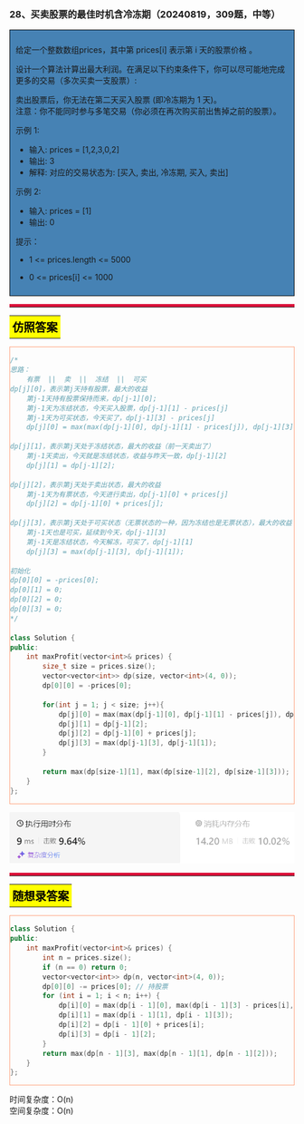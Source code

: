 ### 28、买卖股票的最佳时机含冷冻期（20240819，309题，中等）
<div style="border: 1px solid black; padding: 10px; background-color: SteelBlue;">

给定一个整数数组prices，其中第  prices[i] 表示第 i 天的股票价格 。​

设计一个算法计算出最大利润。在满足以下约束条件下，你可以尽可能地完成更多的交易（多次买卖一支股票）:

卖出股票后，你无法在第二天买入股票 (即冷冻期为 1 天)。  
注意：你不能同时参与多笔交易（你必须在再次购买前出售掉之前的股票）。

 

示例 1:

- 输入: prices = [1,2,3,0,2]
- 输出: 3 
- 解释: 对应的交易状态为: [买入, 卖出, 冷冻期, 买入, 卖出]

示例 2:

- 输入: prices = [1]
- 输出: 0
 

提示：

- 1 <= prices.length <= 5000
- 0 <= prices[i] <= 1000

  </p>
</div>

<hr style="border-top: 5px solid #DC143C;">
<table>
  <tr>
    <td bgcolor="Yellow" style="padding: 5px; border: 0px solid black;">
      <span style="font-weight: bold; font-size: 20px;color: black;">
      仿照答案 
      </span>
    </td>
  </tr>
</table>
<div style="padding: 0px; border: 1.5px solid LightSalmon; margin-bottom: 10px;">

```C++ {.line-numbers}
/*
思路：
    有票  ||  卖  ||  冻结  ||  可买
dp[j][0]，表示第j天持有股票，最大的收益
    第j-1天持有股票保持而来，dp[j-1][0];
    第j-1天为冻结状态，今天买入股票，dp[j-1][1] - prices[j]
    第j-1天为可买状态，今天买了，dp[j-1][3] - prices[j]
    dp[j][0] = max(max(dp[j-1][0], dp[j-1][1] - prices[j]), dp[j-1][3] - prices[j]);

dp[j][1]，表示第j天处于冻结状态，最大的收益（前一天卖出了）
    第j-1天卖出，今天就是冻结状态，收益与昨天一致，dp[j-1][2]
    dp[j][1] = dp[j-1][2];

dp[j][2]，表示第j天处于卖出状态，最大的收益
    第j-1天为有票状态，今天进行卖出，dp[j-1][0] + prices[j]
    dp[j][2] = dp[j-1][0] + prices[j];

dp[j][3]，表示第j天处于可买状态（无票状态的一种，因为冻结也是无票状态），最大的收益
    第j-1天也是可买，延续到今天，dp[j-1][3]
    第j-1天是冻结状态，今天解冻，可买了，dp[j-1][1]
    dp[j][3] = max(dp[j-1][3], dp[j-1][1]);

初始化
dp[0][0] = -prices[0];
dp[0][1] = 0;
dp[0][2] = 0;
dp[0][3] = 0;
*/

class Solution {
public:
    int maxProfit(vector<int>& prices) {
        size_t size = prices.size();
        vector<vector<int>> dp(size, vector<int>(4, 0));
        dp[0][0] = -prices[0];

        for(int j = 1; j < size; j++){
            dp[j][0] = max(max(dp[j-1][0], dp[j-1][1] - prices[j]), dp[j-1][3] - prices[j]);
            dp[j][1] = dp[j-1][2];
            dp[j][2] = dp[j-1][0] + prices[j];
            dp[j][3] = max(dp[j-1][3], dp[j-1][1]);
        }

        return max(dp[size-1][1], max(dp[size-1][2], dp[size-1][3]));
    }
};
```

</div>

![alt text](image/dda70e8b3ae2f65aca2deac820a1ac9.png)

<hr style="border-top: 5px solid #DC143C;">

<table>
  <tr>
    <td bgcolor="Yellow" style="padding: 5px; border: 0px solid black;">
      <span style="font-weight: bold; font-size: 20px;color: black;">
      随想录答案
      </span>
    </td>
  </tr>
</table>

<div style="padding: 0px; border: 1.5px solid LightSalmon; margin-bottom: 10px">

```C++ {.line-numbers}
class Solution {
public:
    int maxProfit(vector<int>& prices) {
        int n = prices.size();
        if (n == 0) return 0;
        vector<vector<int>> dp(n, vector<int>(4, 0));
        dp[0][0] -= prices[0]; // 持股票
        for (int i = 1; i < n; i++) {
            dp[i][0] = max(dp[i - 1][0], max(dp[i - 1][3] - prices[i], dp[i - 1][1] - prices[i]));
            dp[i][1] = max(dp[i - 1][1], dp[i - 1][3]);
            dp[i][2] = dp[i - 1][0] + prices[i];
            dp[i][3] = dp[i - 1][2];
        }
        return max(dp[n - 1][3], max(dp[n - 1][1], dp[n - 1][2]));
    }
};
```
</div>

时间复杂度：O(n)  
空间复杂度：O(n)